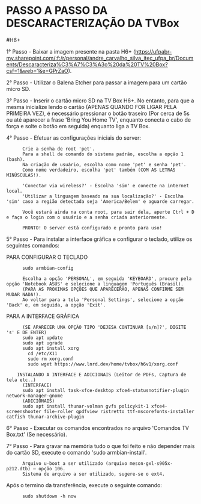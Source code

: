 # PASSO A PASSO DA DESCARACTERIZAÇÃO DA TVBox

#H6+

1° Passo - Baixar a imagem presente na pasta H6+ (https://ufpabr-my.sharepoint.com/:f:/r/personal/andre_carvalho_silva_itec_ufpa_br/Documents/Descaracteriza%C3%A7%C3%A3o%20da%20TV%20Box?csf=1&web=1&e=GPrZaO).

2° Passo - Utilizar o Balena Etcher para passar a imagem para um cartão micro SD.

3° Passo - Inserir o cartão micro SD na TV Box H6+. No entanto, para que a mesma inicialize lendo o cartão (APENAS QUANDO FOR LIGAR PELA PRIMEIRA VEZ), é necessário pressionar o botão traseiro (Por cerca de 5s ou até aparecer a frase 'Bring You Home TV', enquanto conecta o cabo de força e solte o botão em seguida) enquanto liga a TV Box.

4° Passo - Efetuar as configurações iniciais do server:
          
          Crie a senha de root 'pet'.
          Para a shell de comando do sistema padrão, escolha a opção 1 (bash).
          Na criação de usuário, escolha como nome 'pet' e senha 'pet'.
          Como nome verdadeiro, escolha 'pet' também (COM AS LETRAS MINÚSCULAS!).

          'Conectar via wireless?' - Escolha 'sim' e conecte na internet local.
          'Utilizar a linguagem baseado na sua localização?' - Escolha 'sim' caso a região detectada seja 'America/Belem' e aguarde carregar.

          Você estará ainda na conta root, para sair dela, aperte Ctrl + D e faça o login com o usuário e a senha criada anteriormente.
          
          PRONTO! O server está configurado e pronto para uso!
          
5° Passo - Para instalar a interface gráfica e configurar o teclado, utilize os seguintes comandos:

PARA CONFIGURAR O TECLADO

          sudo armbian-config

          Escolha a opção 'PERSONAL', em seguida 'KEYBOARD', procure pela opção 'Notebook ASUS' e selecione a linguagem 'Portuguẽs (Brasil).
          (PARA AS PROXIMAS OPÇÕES QUE APARECERÃO, APENAS CONFIRME SEM MUDAR NADA!).
          Ao voltar para a tela 'Personal Settings', selecione a opção 'Back' e, em seguida, a opção 'Exit'.
           
PARA A INTERFACE GRÁFICA

          (SE APARECER UMA OPÇÃO TIPO 'DEJESA CONTINUAR [s/n]?', DIGITE 's' E DE ENTER)
          sudo apt update
          sudo apt ugrade
          sudo apt install xorg
            cd /etc/X11
            sudo rm xorg.conf
            sudo wget https://www.lnrd.dev/home/tvbox/h6v1/xorg.conf

        INSTALANDO A INTERFACE E ADICIONAIS (Leitor de PDFs, Captura de tela etc..)
          (INTERFACE)
          sudo apt install task-xfce-desktop xfce4-statusnotifier-plugin network-manager-gnome 
          (ADICIONAIS)
          sudo apt install thunar-volman gvfs policykit-1 xfce4-screenshooter file-roller qpdfview ristretto ttf-mscorefonts-installer catfish thunar-archive-plugin

6° Passo - Executar os comandos encontrados no arquivo 'Comandos TV Box.txt' (Se necessário).

7° Passo - Para gravar na memória tudo o que foi feito e não depender mais do cartão SD, execute o comando 'sudo armbian-install'.

          Arquivo u-boot a ser utilizado (arquivo meson-gxl-s905x-p212.dtb) – opção 106.
          Sistema de arquivo a ser utilizado, sugere-se o ext4.
          
   Após o termino da transferência, execute o seguinte comando:

          sudo shutdown -h now
